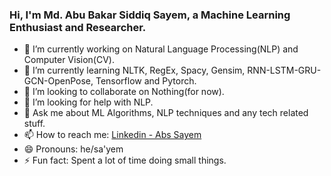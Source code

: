 ### Hi, I'm Md. Abu Bakar Siddiq Sayem, a Machine Learning Enthusiast and Researcher.

- 🔭 I’m currently working on Natural Language Processing(NLP) and Computer Vision(CV).
- 🌱 I’m currently learning NLTK, RegEx, Spacy, Gensim, RNN-LSTM-GRU-GCN-OpenPose, Tensorflow and Pytorch.
- 👯 I’m looking to collaborate on Nothing(for now).
- 🤔 I’m looking for help with NLP.
- 💬 Ask me about ML Algorithms, NLP techniques and any tech related stuff.
- 📫 How to reach me: [Linkedin - Abs Sayem](https://www.linkedin.com/in/abs-sayem-8a115a144/)
- 😄 Pronouns: he/sa'yem
- ⚡ Fun fact: Spent a lot of time doing small things.
